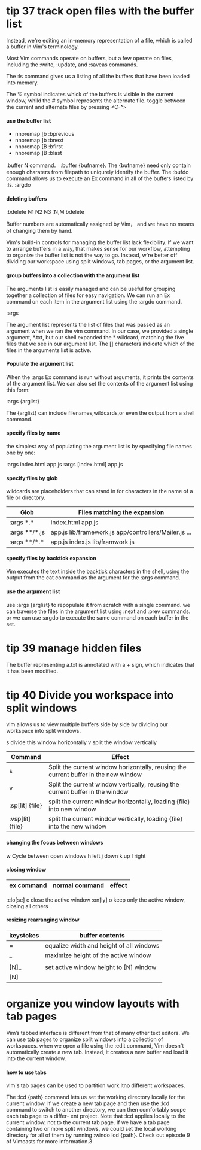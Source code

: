# tip 37 track open files with the buffer list #

Instead, we're editing an in-memory representation of a file, which is called a buffer in Vim's terminology.

Most Vim commands operate on buffers, but a few operate on files, including the :write, :update, and :saveas commands.

The :ls command gives us a listing of all the buffers that have been loaded into memory.

The % symbol indicates whick of the buffers is visible in the current window, whild the # symbol represents the alternate file. toggle between the current and alternate files by pressing <C-^>

#### use the buffer list ####

* nnoremap <silent> [b :bprevious<CR>
* nnoremap <silent> ]b :bnext<CR>
* nnoremap <silent> [B :bfirst<CR>
* nnoremap <silent> ]B :blast<CR>

:buffer N command。
:buffer {bufname}. The {bufname} need only contain enough charaters from filepath to uniqurely identify the buffer.
The :bufdo command allows us to execute an Ex command in all of the buffers listed by :ls. :argdo

#### deleting buffers ####

:bdelete N1 N2 N3
:N,M bdelete

Buffer numbers are automatically assigned by Vim， and we have no means of changing them by hand.

Vim's build-in controls for managing the buffer list lack flexibility. If we want to arrange buffers in a way, that makes sense for our workflow, attempting to organize the buffer list is not the way to go. Instead, w're better off dividing our workspace using split windows, tab pages, or the argument list.

#### group buffers into a collection with the argument list ####

The arguments list is easily managed and can be useful for grouping together a collection of files for easy navigation. We can run an Ex command on each item in the argument list using the :argdo command.

:args

The argument list represents the list of files that was passed as an argument when we ran the vim command. In our case, we provided a single argument, *.txt, but our shell expanded the * wildcard, matching the five files that we see in our argument list.  The [] characters indicate which of the files in the arguments list is active.

#### Populate the argument list ####

When the :args Ex command is run without arguments, it prints the contents of the argument list. We can also set the contents of the argument list using this form:

:args {arglist}

The {arglist} can include filenames,wildcards,or even the output from a shell command.

#### specify files by name ####

the simplest way of populating the argument list is by specifying file names one by one:

:args index.html app.js
:args
[index.html] app.js

#### specify files by glob ####

wildcards are placeholders that can stand in for characters in the name of a file or directory.

Glob | Files matching the expansion
-- | --
:args \*.\* | index.html app.js
:args \*\*/\*.js | app.js lib/framework.js app/controllers/Mailer.js ...
:args \*\*/\*.\* | app.js index.js lib/framwork.js

#### specify files by backtick expansion ####

Vim executes the text inside the backtick characters in the shell, using the output from the cat command as the argument for the :args command.

#### use the argument list ####

use :args {arglist} to repopulate it from scratch with a single command. we can traverse the files in the argument list using :next and :prev commands. or we can use :argdo to execute the same command on each buffer in the set.

# tip 39 manage hidden files #

The buffer representing a.txt is annotated with a + sign, which indicates that it has been modified.

# tip 40 Divide you workspace into split windows #

vim allows us to view multiple buffers side by side by dividing our workspace into split windows.

<C-w>s divide this window horizontally
<C-w>v split the window vertically

Command | Effect
-- | --
<C-w>s | Split the current window horizontally, reusing the current buffer in the new window
<C-w>v | Split the current window vertically, reusing the current buffer in the window
:sp[lit] {file} | split the current window horizontally, loading {file} into new window
:vsp[lit] {file} | split the current window vertically, loading {file} into the new window

#### changing the focus between windows ####

<C-w>w Cycle between open windows
<C-w>h left
<C-w>j down
<C-w>k up
<C-w>l right

#### closing window ####
ex command | normal command | effect 
-- | -- | --
:clo[se] <C-w>c close the active window
:on[ly] <C-w>o keep only the active window, closing all others

#### resizing rearranging window ####

keystokes | buffer contents
-- | --
<C-w>= | equalize width and height of all windows
<C-w>_ | maximize height of the active window
<C-w>| | Maximize width of the active window
[N]<C-w>_ | set active window height to [N] window
[N]<C-w>| | set active window width to [N] window

# organize you window layouts with tab pages #

Vim’s tabbed interface is different from that of many other text editors. We can use tab pages to organize split windows into a collection of workspaces.
when we open a file using the :edit command, Vim doesn't automatically create a new tab. Instead, it creates a new buffer and load it into the current window.

#### how to use tabs ####

vim's tab pages can be used to partition work itno different workspaces. 


The :lcd {path} command lets us set the working directory locally for the current window. If we create a new tab page and then use the :lcd command to switch to another directory, we can then comfortably scope each tab page to a differ- ent project. Note that :lcd applies locally to the current window, not to the current tab page. If we have a tab page containing two or more split windows, we could set the local working directory for all of them by running :windo lcd {path}. Check out episode 9 of Vimcasts for more information.3







